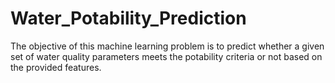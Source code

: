 # Water_Potability_Prediction
 The objective of this machine learning problem is to predict whether a given set of water quality parameters meets the potability criteria or not based on the provided features.
